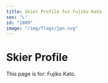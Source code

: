 ```yaml
---
title: Skier Profile for Fujiko Kato
sex: "L"
id: "2809"
image: "/img/flags/jpn.svg" 
---
```


# Skier Profile

This page is for: Fujiko Kato.
    